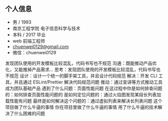 ## 个人信息

- 男 / 1993
- 南京工程学院 电子信息科学与技术
- 本科 / 2017 毕业
- web 前端工程师
- chuenwei0129@gmail.com
- 微信：chuenwei0129

发现团队使用的开发模板比较混乱，代码书写也不规范
沟通：既能推动产品优化，又能推掉产品需求...
思考：发现团队使用的开发模板比较混乱，代码书写也不规范
设计：设计一个统一的脚手架工具，并且设计代码规范
解决：开发 CLI 工具，并且通过 ESLint/Prettier 解决代码规范问题
推动：通过宣讲等方式推动工具成为团队基础产品
遇到了什么问题：页面性能问题
在这过程中你是如何排查问题的：如何排查页面性能问题的
是如何定位问题的：通过火焰图发现某段长列表加载性能有问题
最终是如何解决这个问题的：通过虚拟列表来解决长列表问题
这个项目做了什么牛逼的事情
你在项目里做了什么牛逼的事情
用了什么牛逼的技术解决了什么困难的问题
